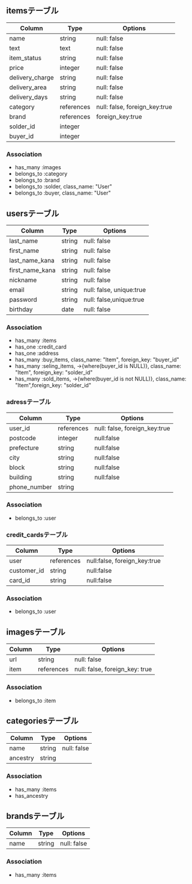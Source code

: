 ##  itemsテーブル
|Column|Type|Options|
|------|----|-------|
|name|string|null: false|
|text|text|null: false|
|item_status|string|null: false|
|price|integer|null: false|
|delivery_charge|string|null: false|
|delivery_area|string|null: false|
|delivery_days|string|null: false|
|category|references|null: false, foreign_key:true|
|brand|references|foreign_key:true|
|solder_id|integer||
|buyer_id|integer||
### Association
- has_many :images
- belongs_to :category
- belongs_to :brand
- belongs_to :solder, class_name: "User"
- belongs_to :buyer, class_name: "User"

## usersテーブル
|Column|Type|Options|
|------|----|-------|
|last_name|string|null: false|
|first_name|string|null: false|
|last_name_kana|string|null: false|
|first_name_kana|string|null: false|
|nickname|string|null: false|
|email|string|null: false, unique:true|
|password|string|null: false,unique:true|
|birthday|date|null: false|
### Association
- has_many :items
- has_one :credit_card
- has_one :address
- has_many :buy_items, class_name: "Item", foreign_key: "buyer_id"
- has_many :seling_items, ->{where(buyer_id is NULL)}, class_name: "Item", foreign_key: "solder_id"
- has_many :sold_items, ->{where(buyer_id is not NULL)}, class_name: "Item",foreign_key: "solder_id"

### adressテーブル
|Column|Type|Options|
|------|----|-------|
|user_id|references|null: false, foreign_key:true|
|postcode|integer|null:false|
|prefecture|string|null:false|
|city|string|null:false|
|block|string|null:false|
|building|string|null:false|
|phone_number|string|
### Association
- belongs_to :user

### credit_cardsテーブル
|Column|Type|Options|
|------|----|-------|
|user|references|null:false, foreign_key:true|
|customer_id|string|null:false|
|card_id|string|null:false|
### Association
- belongs_to :user
## imagesテーブル
|Column|Type|Options|
|------|----|-------|
|url|string|null: false|
|item|references|null: false, foreign_key: true|
### Association
- belongs_to :item

## categoriesテーブル
|Column|Type|Options|
|------|----|-------|
|name|string|null: false|
|ancestry|string||
### Association
- has_many :items
- has_ancestry

## brandsテーブル
|Column|Type|Options|
|------|----|-------|
|name|string|null: false|
### Association
- has_many :items
